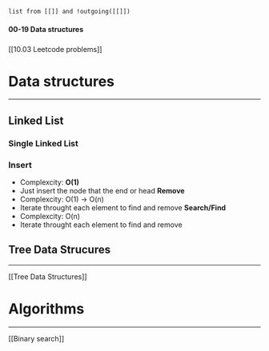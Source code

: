 ```dataview
list from [[]] and !outgoing([[]])
```
#### 00-19 Data structures

### 
[[10.03 Leetcode problems]]

# Data structures
---
## Linked List
### Single Linked List
### Insert
- Complexcity: **O(1)**
- Just insert the node that the end or head
**Remove**
- Complexcity: O(1) -> O(n)
- Iterate throught each element to find and remove
**Search/Find**
- Complexcity: O(n)
- Iterate throught each element to find and remove
## Tree Data Strucures
---
[[Tree Data Structures]]
# Algorithms
---
[[Binary search]]